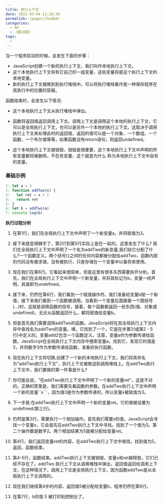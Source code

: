 ```yaml
---
title: 执行上下文
date: 2022-03-04 11:20:34
permalink: /pages/15ad84/
categories:
  - md
  - 《面试题》
tags:
  - 
---
```


当一个程序启动的时候，会发生下面的步骤：

- JavaScript创建一个新的执行上下文，我们叫作本地执行上下文。
- 这个本地执行上下文将有它自己的一组变量，这些变量将是这个执行上下文的本地变量。
- 新的执行上下文被推到到执行堆栈中。可以将执行堆栈看作是一种保存程序在其执行中的位置的容器。

函数结束时，会发生以下情况:

- 这个本地执行上下文从执行堆栈中弹出。


- 函数将返回值返回调用上下文。调用上下文是调用这个本地的执行上下文，它可以是全局执行上下文，也可以是另外一个本地的执行上下文。这取决于调用执行上下文来处理此时的返回值，返回的值可以是一个对象、一个数组、一个函数、一个布尔值等等，如果函数没有return语句，则返回undefined。


- 这个本地执行上下文被销毁，销毁是很重要，这个本地执行上下文中声明的所有变量都将被删除，不在有变量，这个就是为什么 称为本地执行上下文中自有的变量。

### 基础示例

```js
1: let a = 3
2: function addTwo(x) {
3:   let ret = x + 2
4:   return ret
5: }
6: let b = addTwo(a)
7: console.log(b)
```

**执行过程分析**

1. 在第1行，我们在全局执行上下文中声明了一个新变量a，并将赋值为3。

2. 接下来就变得棘手了，第2行到第5行实际上是在一起的。这里发生了什么? 我们在全局执行上下文中声明了一个名为addTwo的新变量,我们给它分配了什么?一个函数定义。两个括号{}之间的任何内容都被分配给addTwo，函数内部的代码没有被求值，没有被执行，只是存储在一个变量中以备将来使用。

3. 现在我们在第6行。它看起来很简单，但是这里有很多东西需要拆开分析。首先，我们在全局执行上下文中声明一个新变量，并将其标记为b，变量一经声明，其值即为undefined。


4. 接下来，仍然在第6行，我们看到一个赋值操作符。我们准备给变量b赋一个新值，接下来我们看到一个函数被调用。当看到一个变量后面跟着一个圆括号(…)时，这就是调用函数的信号，接着，每个函数都返回一些东西(值、对象或 undefined)，无论从函数返回什么，都将赋值给变量b。


5. 但是首先我们需要调用addTwo的函数。JavaScript将在其全局执行上下文内存中查找名为addTwo的变量。噢，它找到了一个，它是在步骤2(或第2 - 5行)中定义的。变量add2包含一个函数定义。注意，变量a作为参数传递给函数。JavaScript在全局执行上下文内存中搜索变量a，找到它，发现它的值是3，并将数字3作为参数传递给函数，准备好执行函数。


6. 现在执行上下文将切换,创建了一个新的本地执行上下文，我们将其命名为“addTwo执行上下文”，执行上下文被推送到调用堆栈上。在addTwo执行上下文中，我们要做的第一件事是什么?


7. 你可能会说，“在addTwo执行上下文中声明了一个新的变量ret”，这是不对的。正确的答案是，我们需要先看函数的参数。在addTwo执行上下文中声明一个新的变量``x```，因为值3是作为参数传递的，所以变量x被赋值为3。


8. 下一步是:在addTwo执行上下文中声明一个新的变量ret。它的值被设置为 undefined(第三行)。


9. 仍然是第3行，需要执行一个相加操作。首先我们需要x的值，JavaScript会寻找一个变量x，它会首先在addTwo执行上下文中寻找，找到了一个值为3。第二个操作数是数字2。两个相加结果为5就被分配给变量ret。


10. 第4行，我们返回变量ret的内容，在addTwo执行上下文中查找，找到值为5，返回，函数结束。


11. 第4-5行，函数结束。addTwo执行上下文被销毁，变量x和ret被释放，它们已经不存在了。addTwo 执行上下文从调用堆栈中弹出，返回值返回给调用上下文，在这种情况下，调用上下文是全局执行上下文，因为函数addTwo是从全局执行上下文调用的。


12. 现在我们继续第4步的内容，返回值5被分配给变量b，程序仍然在第6行。


13. 在第7行，b的值 5 被打印到控制台了。